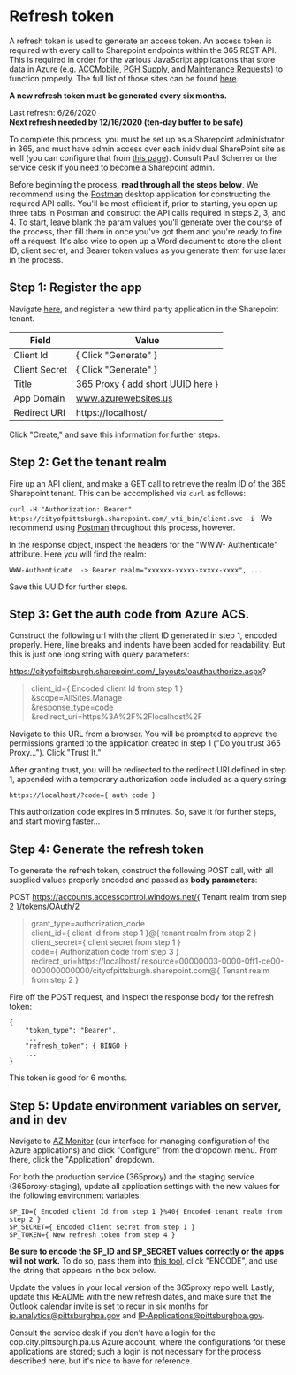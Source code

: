 # Refresh token

A refresh token is used to generate an access token.  An access token is required with every call to Sharepoint endpoints within the 365 REST API. This is required in order for the various JavaScript applications that store data in Azure (e.g. [ACCMobile](https://accmobile.azurewebsites.us/), [PGH Supply](https://pghsupply.azurewebsites.us/), and [Maintenance Requests](https://maintenancerequest.azurewebsites.us/login)) to function properly. The full list of those sites can be found [here](https://portal.azure.us/#@pittazuregov.onmicrosoft.com/resource/subscriptions/07fefdba-84eb-4d6b-b398-ab8737a57f95/resourceGroups/client-applications/overview). 

**A new refresh token must be generated every six months.**

Last refresh: 6/26/2020  
**Next refresh needed by 12/16/2020 (ten-day buffer to be safe)**

To complete this process, you must be set up as a Sharepoint administrator in 365, and must have admin access over each inidvidual SharePoint site as well (you can configure that from [this page](https://cityofpittsburgh-admin.sharepoint.com/_layouts/15/online/SiteCollections.aspx)). Consult Paul Scherrer or the service desk if you need to become a Sharepoint admin.

Before beginning the process, **read through all the steps below**. We recommend using the [Postman](https://www.postman.com/) desktop application for constructing the required API calls. You'll be most efficient if, prior to starting, you open up three tabs in Postman and construct the API calls required in steps 2, 3, and 4. To start, leave blank the param values you'll generate over the course of the process, then fill them in once you've got them and you're ready to fire off a request. It's also wise to open up a Word document to store the client ID, client secret, and Bearer token values as you generate them for use later in the process.

## Step 1: Register the app
Navigate [here](https://cityofpittsburgh.sharepoint.com/_layouts/15/appregnew.aspx ), and register a new third party application in the Sharepoint tenant.

| Field      | Value |
| ----------- | ----------- |
| Client Id      | { Click "Generate" } |
| Client Secret   | { Click "Generate" } |
| Title   | 365 Proxy { add short UUID here } |
| App Domain   | www.azurewebsites.us |
| Redirect URI   | https://localhost/ |

Click "Create," and save this information for further steps.

## Step 2: Get the tenant realm
Fire up an API client, and make a GET call to retrieve the realm ID of the 365 Sharepoint tenant. This can be accomplished via `curl` as follows:

`
curl -H "Authorization: Bearer" https://cityofpittsburgh.sharepoint.com/_vti_bin/client.svc -i 
`
We recommend using [Postman](getpostman.com) throughout this process, however.

In the response object, inspect the headers for the "WWW-
Authenticate" attribute.  Here you will find the realm:

`
WWW-Authenticate  -> Bearer realm="xxxxxx-xxxxx-xxxxx-xxxx", ...
`

Save this UUID for further steps.

## Step 3: Get the auth code from Azure ACS.
Construct the following url with the client ID generated in step 1, encoded properly.  Here, line breaks and indents have been added for readability.  But this is just one long string with query parameters:

https://cityofpittsburgh.sharepoint.com/_layouts/oauthauthorize.aspx?  
>client_id={ Encoded client Id from step 1 }  
>&scope=AllSites.Manage   
>&response_type=code  
>&redirect_uri=https%3A%2F%2Flocalhost%2F 

Navigate to this URL from a browser.  You will be prompted to approve the permissions granted to the application created in step 1 ("Do you trust  365 Proxy...").  Click "Trust It."

After granting trust, you will be redirected to the redirect URI defined in step 1, appended with a temporary authorization code included as a query string:

`
https://localhost/?code={ auth code }
`

This authorization code expires in 5 minutes.  So, save it for further steps, and start moving faster...

## Step 4: Generate the refresh token
To generate the refresh token, construct the following POST call, with all supplied values properly encoded and passed as **body parameters**:

POST https://accounts.accesscontrol.windows.net/{ Tenant realm from step 2 }/tokens/OAuth/2

>grant_type=authorization_code   
>client_id={ client Id from step 1 }@{ tenant realm from step 2 }  
>client_secret={ client secret from step 1 }  
>code={ Authorization code from step 3 }  
>redirect_uri=https://localhost/
>resource=00000003-0000-0ff1-ce00-000000000000/cityofpittsburgh.sharepoint.com@{ Tenant realm from step 2 }

Fire off the POST request, and inspect the response body for the refresh token:

```
{
    "token_type": "Bearer",
    ...
    "refresh_token": { BINGO }
    ...
}
```

This token is good for 6 months.

## Step 5: Update environment variables on server, and in dev

Navigate to [AZ Monitor](https://azmonitor.azurewebsites.us/) (our interface for managing configuration of the Azure applications) and click "Configure" from the dropdown menu. From there, click the "Application" dropdown. 

For both the production service (365proxy) and the staging service (365proxy-staging), update all application settings with the new values for the following environment variables:

```
SP_ID={ Encoded client Id from step 1 }%40{ Encoded tenant realm from step 2 } 
SP_SECRET={ Encoded client secret from step 1 }
SP_TOKEN={ New refresh token from step 4 }
```
**Be sure to encode the SP_ID and SP_SECRET values correctly or the apps will not work.** To do so, pass them into [this tool](https://www.urlencoder.org/), click "ENCODE", and use the string that appears in the box below. 

Update the values in your local version of the 365proxy repo well. Lastly, update this README with the new refresh dates, and make sure that the Outlook calendar invite is set to recur in six months for ip.analytics@pittsburghpa.gov and IP-Applications@pittsburghpa.gov.

Consult the service desk if you don't have a login for the cop.city.pittsburgh.pa.us Azure account, where the configurations for these applications are stored; such a login is not necessary for the process described here, but it's nice to have for reference.
